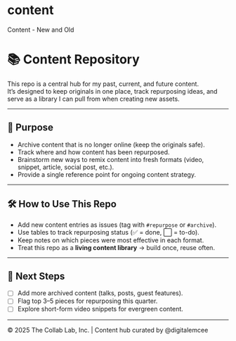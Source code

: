# content
Content - New and Old
# 📚 Content Repository

This repo is a central hub for my past, current, and future content.  
It’s designed to keep originals in one place, track repurposing ideas, and serve as a library I can pull from when creating new assets.  

---

## 🎯 Purpose
- Archive content that is no longer online (keep the originals safe).  
- Track where and how content has been repurposed.  
- Brainstorm new ways to remix content into fresh formats (video, snippet, article, social post, etc.).  
- Provide a single reference point for ongoing content strategy.  


---

## 🛠 How to Use This Repo
- Add new content entries as issues (tag with `#repurpose` or `#archive`).  
- Use tables to track repurposing status (✅ = done, ⬜ = to-do).  
- Keep notes on which pieces were most effective in each format.  
- Treat this repo as a **living content library** → build once, reuse often.  

---

## 🚀 Next Steps
- [ ] Add more archived content (talks, posts, guest features).  
- [ ] Flag top 3–5 pieces for repurposing this quarter.  
- [ ] Explore short-form video snippets for evergreen content.  

---

© 2025 The Collab Lab, Inc. | Content hub curated by @digitalemcee
